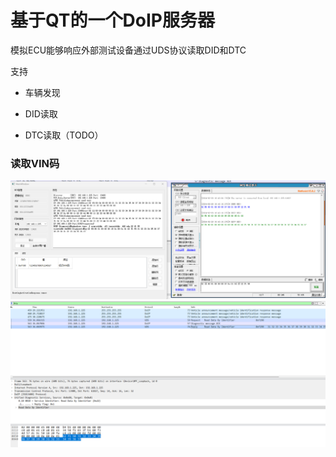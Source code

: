 # 基于QT的一个DoIP服务器

模拟ECU能够响应外部测试设备通过UDS协议读取DID和DTC

支持

- 车辆发现

- DID读取

- DTC读取（TODO）



### 读取VIN码

![readVin](assets/44070c5b9c6fa43167d2cca137e5404875f4651e.png)
![readVinDoip](assets/f8b07dc9474bcb44322c9dab8dcfe9305657ed05.png)
